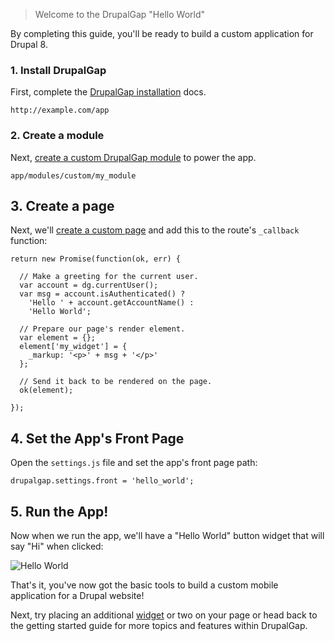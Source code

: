 > Welcome to the DrupalGap "Hello World"

By completing this guide, you'll be ready to build a custom application for Drupal 8.

### 1. Install DrupalGap

First, complete the [DrupalGap installation](../Install) docs.

```
http://example.com/app
```

### 2. Create a module

Next, [create a custom DrupalGap module](../Modules/Create_a_Custom_Module) to power the app.

```
app/modules/custom/my_module
```

## 3. Create a page

Next, we'll [create a custom page](../Pages/Creating_a_Custom_Page) and add this to the route's `_callback` function:

```
return new Promise(function(ok, err) {

  // Make a greeting for the current user.
  var account = dg.currentUser();
  var msg = account.isAuthenticated() ?
    'Hello ' + account.getAccountName() :
    'Hello World';

  // Prepare our page's render element.
  var element = {};
  element['my_widget'] = {
    _markup: '<p>' + msg + '</p>'
  };

  // Send it back to be rendered on the page.
  ok(element);

});
```

## 4. Set the App's Front Page

Open the `settings.js` file and set the app's front page path:

```
drupalgap.settings.front = 'hello_world';
```

## 5. Run the App!

Now when we run the app, we'll have a "Hello World" button widget that will say "Hi" when clicked:

![Hello World](http://www.drupalgap.org/sites/default/files/hello-world_0.png)

That's it, you've now got the basic tools to build a custom mobile application for a Drupal website!

Next, try placing an additional [widget](Widgets) or two on your page or head back to the getting started guide for more topics and features within DrupalGap.
